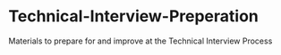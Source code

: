 # Technical-Interview-Preperation
Materials to prepare for and improve at the Technical Interview Process
